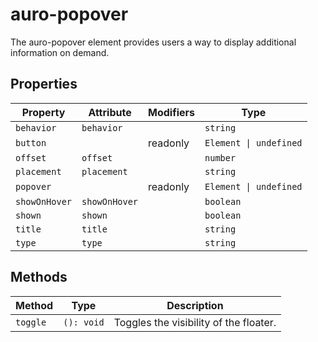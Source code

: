 # auro-popover

The auro-popover element provides users a way to display additional information on demand.

## Properties

| Property      | Attribute     | Modifiers | Type                   |
|---------------|---------------|-----------|------------------------|
| `behavior`    | `behavior`    |           | `string`               |
| `button`      |               | readonly  | `Element \| undefined` |
| `offset`      | `offset`      |           | `number`               |
| `placement`   | `placement`   |           | `string`               |
| `popover`     |               | readonly  | `Element \| undefined` |
| `showOnHover` | `showOnHover` |           | `boolean`              |
| `shown`       | `shown`       |           | `boolean`              |
| `title`       | `title`       |           | `string`               |
| `type`        | `type`        |           | `string`               |

## Methods

| Method   | Type       | Description                            |
|----------|------------|----------------------------------------|
| `toggle` | `(): void` | Toggles the visibility of the floater. |
